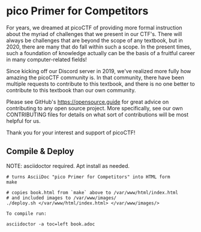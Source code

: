 # pico Primer for Competitors

For years, we dreamed at picoCTF of providing more formal instruction about the
myriad of challenges that we present in our CTF's. There will always be
challenges that are beyond the scope of any textbook, but in 2020, there are
many that do fall within such a scope. In the present times, such a foundation
of knowledge actually can be the basis of a fruitful career in many
computer-related fields!

Since kicking off our Discord server in 2019, we've realized more fully how
amazing the picoCTF community is. In that community, there have been multiple
requests to contribute to this textbook, and there is no one better to
contribute to this textbook than our own community.

Please see GitHub's https://opensource.guide for great advice on contributing
to any open source project. More specifically, see our own CONTRIBUTING files
for details on what sort of contributions will be most helpful for us.

Thank you for your interest and support of picoCTF! 

## Compile & Deploy
NOTE: asciidoctor required. Apt install as needed.

```
# turns AsciiDoc "pico Primer for Competitors" into HTML form
make

# copies book.html from `make` above to /var/www/html/index.html
# and included images to /var/www/images/
./deploy.sh </var/www/html/index.html> </var/www/images/>

To compile run:

asciidoctor -a toc=left book.adoc
```

